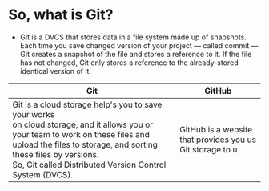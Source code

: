 # So, what is Git?
  * Git is a DVCS that stores data in a file system made up of snapshots. Each time you save changed version of your project — called commit — Git creates a snapshot of the file and stores a reference to it. If the file has not changed, Git only stores a reference to the already-stored identical version of it.

Git | GitHub
--- | ------
Git is a cloud storage help's you to save your works <br/> on cloud storage, and it allows you or your team to work on these files and upload the files to storage, and sorting these files by versions.<br/> So, Git called Distributed Version Control System (DVCS). | GitHub is a website that provides you us Git storage to u

